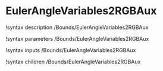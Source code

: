<!-- MOOSE Documentation Stub: Remove this when content is added. -->

# EulerAngleVariables2RGBAux
!syntax description /Bounds/EulerAngleVariables2RGBAux

!syntax parameters /Bounds/EulerAngleVariables2RGBAux

!syntax inputs /Bounds/EulerAngleVariables2RGBAux

!syntax children /Bounds/EulerAngleVariables2RGBAux
